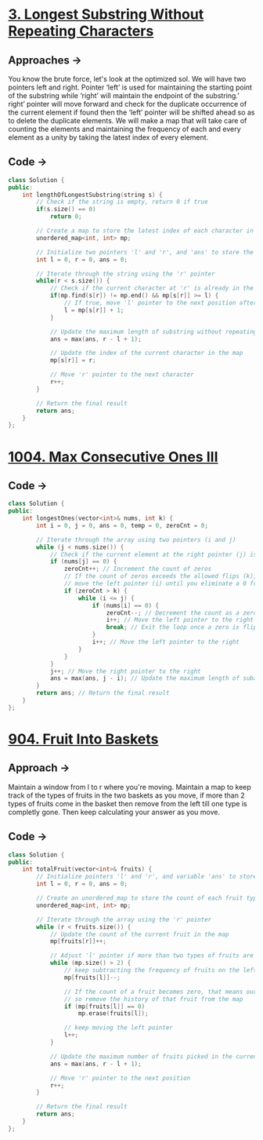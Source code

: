 # [3. Longest Substring Without Repeating Characters](https://leetcode.com/problems/longest-substring-without-repeating-characters/description/)

## Approaches ->
You know the brute force, let's look at the optimized sol. We will have two pointers left and right. Pointer ‘left’ is used for maintaining the starting point of the substring while ‘right’ will maintain the endpoint of the substring.’ right’ pointer will move forward and check for the duplicate occurrence of the current element if found then the ‘left’ pointer will be shifted ahead so as to delete the duplicate elements. We will make a map that will take care of counting the elements and maintaining the frequency of each and every element as a unity by taking the latest index of every element.

## Code ->
```cpp
class Solution {
public:
    int lengthOfLongestSubstring(string s) {
        // Check if the string is empty, return 0 if true
        if(s.size() == 0) 
            return 0;

        // Create a map to store the latest index of each character in the string
        unordered_map<int, int> mp;

        // Initialize two pointers 'l' and 'r', and 'ans' to store the final result
        int l = 0, r = 0, ans = 0;

        // Iterate through the string using the 'r' pointer
        while(r < s.size()) {
            // Check if the current character at 'r' is already in the map and its index is greater than or equal to 'l'
            if(mp.find(s[r]) != mp.end() && mp[s[r]] >= l) {
                // If true, move 'l' pointer to the next position after the last occurrence of the current character
                l = mp[s[r]] + 1;
            }

            // Update the maximum length of substring without repeating characters
            ans = max(ans, r - l + 1);

            // Update the index of the current character in the map
            mp[s[r]] = r;

            // Move 'r' pointer to the next character
            r++;
        }

        // Return the final result
        return ans;
    }
};
```

# [1004. Max Consecutive Ones III](https://leetcode.com/problems/max-consecutive-ones-iii/description/)

## Code ->
```cpp
class Solution {
public:
    int longestOnes(vector<int>& nums, int k) {
        int i = 0, j = 0, ans = 0, temp = 0, zeroCnt = 0;

        // Iterate through the array using two pointers (i and j)
        while (j < nums.size()) {
            // Check if the current element at the right pointer (j) is 0, cause if it is 1 you just keep moving j and keep updating answer 
            if (nums[j] == 0) {
                zeroCnt++; // Increment the count of zeros
                // If the count of zeros exceeds the allowed flips (k),
                // move the left pointer (i) until you eliminate a 0 from the window
                if (zeroCnt > k) {
                    while (i <= j) {
                        if (nums[i] == 0) {
                            zeroCnt--; // Decrement the count as a zero eliminated from the window
                            i++; // Move the left pointer to the right
                            break; // Exit the loop once a zero is flipped back
                        }
                        i++; // Move the left pointer to the right
                    }
                }
            }
            j++; // Move the right pointer to the right
            ans = max(ans, j - i); // Update the maximum length of subarray with at most k flips
        }
        return ans; // Return the final result
    }
};
```

# [904. Fruit Into Baskets](https://leetcode.com/problems/fruit-into-baskets/description/)

## Approach ->
Maintain a window from l to r where you're moving. Maintain a map to keep track of the types of fruits in the two baskets as you move, if more than 2 types of fruits come in the basket then remove from the left till one type is completly gone. Then keep calculating your answer as you move.
## Code ->
```cpp
class Solution {
public:
    int totalFruit(vector<int>& fruits) {
        // Initialize pointers 'l' and 'r', and variable 'ans' to store the maximum number of fruits
        int l = 0, r = 0, ans = 0;

        // Create an unordered_map to store the count of each fruit type in the current window
        unordered_map<int, int> mp;

        // Iterate through the array using the 'r' pointer
        while (r < fruits.size()) {
            // Update the count of the current fruit in the map
            mp[fruits[r]]++;

            // Adjust 'l' pointer if more than two types of fruits are present in the window
            while (mp.size() > 2) {
                // keep subtracting the frequency of fruits on the left and keep moving the left at the end
                mp[fruits[l]]--;

                // If the count of a fruit becomes zero, that means our baskets have only one type of fruit left
                // so remove the history of that fruit from the map
                if (mp[fruits[l]] == 0)
                    mp.erase(fruits[l]);

                // keep moving the left pointer
                l++;
            }

            // Update the maximum number of fruits picked in the current window
            ans = max(ans, r - l + 1);

            // Move 'r' pointer to the next position
            r++;
        }

        // Return the final result
        return ans;
    }
};
```
